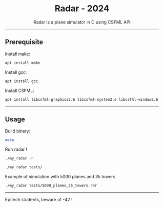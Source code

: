 <h1 align="center">
  Radar - 2024<br>
</h1>

<p align="center">
  Radar is a plane simulator in C using CSFML API<br>
</p>

---

## Prerequisite

Install make:
```bash
apt install make
```

Install gcc:
```bash
apt install gcc
```

Install CSFML:
```bash
apt install libcsfml-graphics2.6 libcsfml-system2.6 libcsfml-window2.6 libcsfml-audio2.6
```

---

## Usage

Build binary:
```bash
make
```

Run radar !
```bash
./my_radar -h
```

```bash
./my_radar tests/
```

Example of simulation with 5000 planes and 35 towers.
```bash
./my_radar tests/5000_planes_35_towers.rdr
```

---

Epitech students, beware of -42 !
